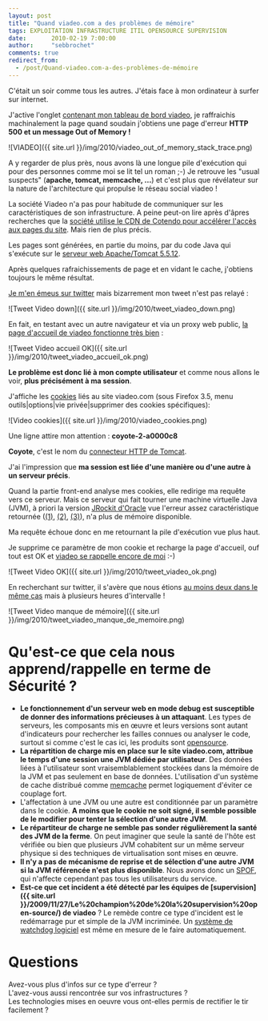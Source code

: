 ```yaml
---
layout: post
title: "Quand viadeo.com a des problèmes de mémoire"
tags: EXPLOITATION INFRASTRUCTURE ITIL OPENSOURCE SUPERVISION
date:       2010-02-19 7:00:00
author:     "sebbrochet"
comments: true
redirect_from:
  - /post/Quand-viadeo.com-a-des-problèmes-de-mémoire
---
```


C'était un soir comme tous les autres. J'étais face à mon ordinateur à surfer sur internet.  

J'active l'onglet [contenant mon tableau de bord viadeo](http://www.viadeo.com/tableaudebord/accueil/), je raffraichis machinalement la page quand soudain j'obtiens une page d'erreur **HTTP 500 et un message Out of Memory !**

![VIADEO]({{ site.url }}/img/2010/viadeo_out_of_memory_stack_trace.png)

A y regarder de plus près, nous avons là une longue pile d'exécution qui pour des personnes comme moi se lit tel un roman ;-) Je retrouve les "usual suspects" (**apache, tomcat, memcache, ...**) et c'est plus que révélateur sur la nature de l'architecture qui propulse le réseau social viadeo !  

La société Viadeo n'a pas pour habitude de communiquer sur les caractéristiques de son infrastructure. A peine peut-on lire après d'âpres recherches que la [société utilise le CDN de Cotendo pour accélérer l'accès aux pages du site](http://www.marketwire.com/press-release/Viadeo-Chooses-Cotendo-Provide-CDN-Infrastructure-Global-Business-Social-Network-1028484.htm). Mais rien de plus précis.  

Les pages sont générées, en partie du moins, par du code Java qui s'exécute sur le [serveur web Apache/Tomcat 5.5.12](http://tomcat.apache.org/).

Après quelques rafraichissements de page et en vidant le cache, j'obtiens toujours le même résultat.

[Je m'en émeus sur twitter](http://twitter.com/sebbrochet/statuses/9254458981) mais bizarrement mon tweet n'est pas relayé :

![Tweet Video down]({{ site.url }}/img/2010/tweet_viadeo_down.png)

En fait, en testant avec un autre navigateur et via un proxy web public, [la page d'accueil de viadeo fonctionne très bien](http://twitter.com/sebbrochet/status/9255167375) :  

![Tweet Video accueil OK]({{ site.url }}/img/2010/tweet_viadeo_accueil_ok.png)

**Le problème est donc lié à mon compte utilisateur** et comme nous allons le voir, **plus précisément à ma session**.  

J'affiche les [cookies](http://fr.wikipedia.org/wiki/Cookie_%28informatique%29) liés au site viadeo.com (sous Firefox 3.5, menu outils|options|vie privée|supprimer des cookies spécifiques):

![Video cookies]({{ site.url }}/img/2010/viadeo_cookies.png)

Une ligne attire mon attention : **coyote-2-a0000c8**  

**Coyote**, c'est le nom du [connecteur HTTP de Tomcat](http://tomcat.apache.org/tomcat-4.1-doc/config/coyote.html).

J'ai l'impression que **ma session est liée d'une manière ou d'une autre à un serveur précis**.  

Quand la partie front-end analyse mes cookies, elle redirige ma requête vers ce serveur. Mais ce serveur qui fait tourner une machine virtuelle Java (JVM), à priori la version [JRockit d'Oracle](http://www.oracle.com/technology/products/jrockit/index.html) vue l'erreur assez caractéristique retournée ([(1)](http://javamonamour.blogspot.com/2009/09/javalangoutofmemoryerror.html), [(2)](http://mail.openjdk.java.net/pipermail/hotspot-gc-use/2008-May/000146.html), [(3)](http://www.coderanch.com/t/202946/Performance/java/Out-Memory-BEA-JRockit-R%5D)), n'a plus de mémoire disponible.  

Ma requête échoue donc en me retournant la pile d'exécution vue plus haut.  

Je supprime ce paramètre de mon cookie et recharge la page d'accueil, ouf tout est OK et [viadeo se rappelle encore de moi](http://twitter.com/sebbrochet/status/9255775848) :-)

![Tweet Video OK]({{ site.url }}/img/2010/tweet_viadeo_ok.png)

En recherchant sur twitter, il s'avère que nous étions [au moins deux dans le même cas](http://twitter.com/bzhgames/statuses/9263683612) mais à plusieurs heures d'intervalle !

![Tweet Video manque de mémoire]({{ site.url }}/img/2010/tweet_viadeo_manque_de_memoire.png)

# Qu'est-ce que cela nous apprend/rappelle en terme de Sécurité ?

* **Le fonctionnement d'un serveur web en mode debug est susceptible de donner des informations précieuses à un attaquant**. Les types de serveurs, les composants mis en œuvre et leurs versions sont autant d'indicateurs pour rechercher les failles connues ou analyser le code, surtout si comme c'est le cas ici, les produits sont [opensource](http://fr.wikipedia.org/wiki/Open_source).
* **La répartition de charge mis en place sur le site viadeo.com, attribue le temps d'une session une JVM dédiée par utilisateur**. Des données liées à l'utilisateur sont vraisemblablement stockées dans la mémoire de la JVM et pas seulement en base de données. L'utilisation d'un système de cache distribué comme [memcache](http://memcached.org/) permet logiquement d'éviter ce couplage fort.
* L'affectation à une JVM ou une autre est conditionnée par un paramètre dans le cookie. **A moins que le cookie ne soit signé, il semble possible de le modifier pour tenter la sélection d'une autre JVM**.
* **Le répartiteur de charge ne semble pas sonder régulièrement la santé des JVM de la ferme**. On peut imaginer que seule la santé de l'hôte est vérifiée ou bien que plusieurs JVM cohabitent sur un même serveur physique si des techniques de virtualisation sont mises en œuvre.
* **Il n'y a pas  de mécanisme de reprise et de sélection d'une autre JVM si la JVM référencée n'est plus disponible**. Nous avons donc un [SPOF](http://fr.wikipedia.org/wiki/Point_individuel_de_d%C3%A9faillance), qui n'affecte cependant pas tous les utilisateurs du service.
* **Est-ce que cet incident a été détecté par les équipes de [supervision]({{ site.url }}/2009/11/27/Le%20champion%20de%20la%20supervision%20open-source/) de viadeo** ? Le remède contre ce type d'incident est le redémarrage pur et simple de la JVM incriminée. Un [système de watchdog logiciel](http://fr.wikipedia.org/wiki/Chien_de_garde_%28informatique%29) est même en mesure de le faire automatiquement.

# Questions

Avez-vous plus d'infos sur ce type d'erreur ?  
L'avez-vous aussi rencontrée sur vos infrastructures ?  
Les technologies mises en oeuvre vous ont-elles permis de rectifier le tir facilement ?  

